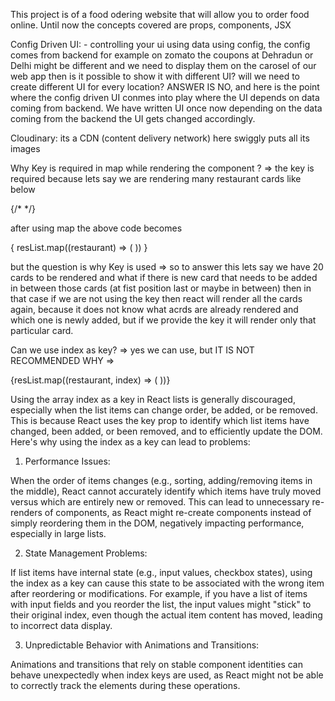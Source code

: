 This project is of a food odering website that will allow you to order food online. 
Until now the concepts covered are props, components, JSX 

Config Driven UI: - controlling your ui using data using config, the config comes from backend for example on zomato the coupons at Dehradun or Delhi might be different and we need to display them on the carosel of our web app then is it possible to show it with different UI? will we need to create different UI for every location? ANSWER  IS NO, and here is the point where the config driven UI conmes into play where the UI depends on data coming from backend. We have written UI once now depending on the data coming from the backend the UI gets changed accordingly. 

Cloudinary: its a CDN (content delivery network) here swiggly puts all its images 

Why Key is required in map while rendering the component ? => the key is required because lets say we are rendering many restaurant cards like below

 {/* <RestaurantCard resData={resList[1]} />
        <RestaurantCard resData={resList[2]} />
        <RestaurantCard resData={resList[3]} />
        <RestaurantCard resData={resList[4]} />
        <RestaurantCard resData={resList[5]} />
        <RestaurantCard resData={resList[6]} />
        <RestaurantCard resData={resList[7]} />
        <RestaurantCard resData={resList[8]} />
        <RestaurantCard resData={resList[9]} />
        <RestaurantCard resData={resList[10]} /> 
*/}

after using map the above code becomes 

 {
    resList.map((restaurant) => (
            <RestaurantCard key={restaurant.id} resData = {restaurant}/>
))
}

but the question is why Key is used => so to answer this lets say we have 20 cards to be rendered and what if there is new card that needs to be added in between those cards (at fist position last or maybe in between) then in that case if we are not using the key then react will render all the cards again, because it does not know what acrds are already rendered and which one is newly added, but if we provide the key it will render only that particular card.

Can we use index as key? => yes we can use, but IT IS NOT RECOMMENDED WHY => 

{resList.map((restaurant, index) => ( 
            <RestaurantCard key={index} resData = {restaurant}/>
        ))} 

Using the array index as a key in React lists is generally discouraged, especially when the list items can change order, be added, or be removed. This is because React uses the key prop to identify which list items have changed, been added, or been removed, and to efficiently update the DOM.
Here's why using the index as a key can lead to problems:

1. Performance Issues:

When the order of items changes (e.g., sorting, adding/removing items in the middle), React cannot accurately identify which items have truly moved versus which are entirely new or removed.
This can lead to unnecessary re-renders of components, as React might re-create components instead of simply reordering them in the DOM, negatively impacting performance, especially in large lists.

2. State Management Problems:

If list items have internal state (e.g., input values, checkbox states), using the index as a key can cause this state to be associated with the wrong item after reordering or modifications.
For example, if you have a list of items with input fields and you reorder the list, the input values might "stick" to their original index, even though the actual item content has moved, leading to incorrect data display.

3. Unpredictable Behavior with Animations and Transitions:

Animations and transitions that rely on stable component identities can behave unexpectedly when index keys are used, as React might not be able to correctly track the elements during these operations.



